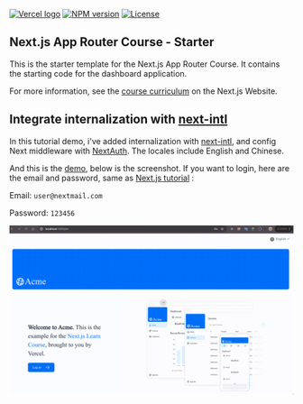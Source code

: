 <a href="https://vercel.com"><img alt="Vercel logo" src="https://img.shields.io/badge/MADE%20BY%20Vercel-000000.svg?style=for-the-badge&logo=Vercel&labelColor=000"></a>
<a href="https://www.npmjs.com/package/next"><img alt="NPM version" src="https://img.shields.io/npm/v/next.svg?style=for-the-badge&labelColor=000000"></a>
<a href="https://github.com/vercel/next.js/blob/canary/license.md"><img alt="License" src="https://img.shields.io/npm/l/next.svg?style=for-the-badge&labelColor=000000"></a>

## Next.js App Router Course - Starter

This is the starter template for the Next.js App Router Course. It contains the starting code for the dashboard application.

For more information, see the [course curriculum](https://nextjs.org/learn) on the Next.js Website.

## Integrate internalization with [next-intl](https://next-intl-docs.vercel.app/)

In this tutorial demo, i've added internalization with [next-intl](https://next-intl-docs.vercel.app/), and config Next middleware with [NextAuth](https://next-auth.js.org/). The locales include English and Chinese.

And this is the [demo](https://nextjs-tutorial-with-internationalization.vercel.app/), below is the screenshot.
If you want to login, here are the email and password, same as [Next.js tutorial](https://nextjs.org/learn/dashboard-app/adding-authentication) :

Email: `user@nextmail.com`

Password: `123456`

![img](./project.gif "screenshot")


